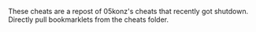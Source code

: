 These cheats are a repost of 05konz's cheats that recently got shutdown.
Directly pull bookmarklets from the cheats folder.
